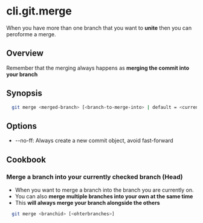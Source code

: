 # cli.git.merge

When you have more than one branch that you want to **unite** then you can
peroforme a merge.

## Overview

Remember that the merging always happens as **merging the commit into your branch**

## Synopsis

```sh
  git merge <merged-branch> [<branch-to-merge-into> | default = <currenthead>]
```

## Options

- --no-ff: Always create a new commit object, avoid fast-forward

## Cookbook

### Merge a branch into your currently checked branch (Head)

- When you want to merge a branch into the branch you are currently on.
- You can also **merge multiple branches into your own at the same time**
- This **will always merge your branch alongside the others**

```sh
  git merge <branchid> [<ohterbranches>]
```
